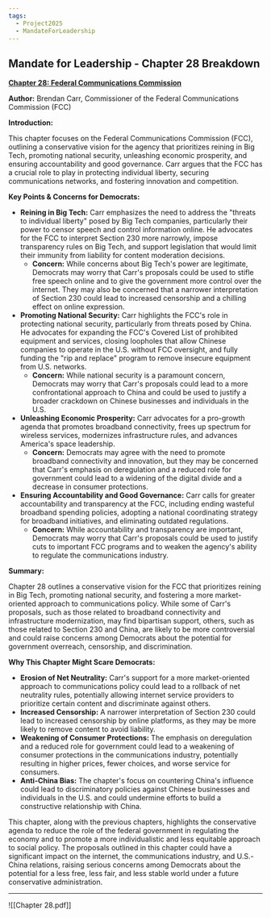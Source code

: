 ```yaml
---
tags:
  - Project2025
  - MandateForLeadership
---
```

## Mandate for Leadership - Chapter 28 Breakdown

**[Chapter 28: Federal Communications Commission](../../Documents/Project_2025_Chapters/Chapter_28.pdf)**

**Author:** Brendan Carr, Commissioner of the Federal Communications Commission (FCC)

**Introduction:**

This chapter focuses on the Federal Communications Commission (FCC), outlining a conservative vision for the agency that prioritizes reining in Big Tech, promoting national security, unleashing economic prosperity, and ensuring accountability and good governance. Carr argues that the FCC has a crucial role to play in protecting individual liberty, securing communications networks, and fostering innovation and competition.

**Key Points & Concerns for Democrats:**

* **Reining in Big Tech:** Carr emphasizes the need to address the "threats to individual liberty" posed by Big Tech companies, particularly their power to censor speech and control information online. He advocates for the FCC to interpret Section 230 more narrowly, impose transparency rules on Big Tech, and support legislation that would limit their immunity from liability for content moderation decisions.
    * **Concern:** While concerns about Big Tech's power are legitimate, Democrats may worry that Carr's proposals could be used to stifle free speech online and to give the government more control over the internet. They may also be concerned that a narrower interpretation of Section 230 could lead to increased censorship and a chilling effect on online expression.
* **Promoting National Security:** Carr highlights the FCC's role in protecting national security, particularly from threats posed by China. He advocates for expanding the FCC's Covered List of prohibited equipment and services, closing loopholes that allow Chinese companies to operate in the U.S. without FCC oversight, and fully funding the "rip and replace" program to remove insecure equipment from U.S. networks.
    * **Concern:** While national security is a paramount concern, Democrats may worry that Carr's proposals could lead to a more confrontational approach to China and could be used to justify a broader crackdown on Chinese businesses and individuals in the U.S.
* **Unleashing Economic Prosperity:** Carr advocates for a pro-growth agenda that promotes broadband connectivity, frees up spectrum for wireless services, modernizes infrastructure rules, and advances America's space leadership.
    * **Concern:** Democrats may agree with the need to promote broadband connectivity and innovation, but they may be concerned that Carr's emphasis on deregulation and a reduced role for government could lead to a widening of the digital divide and a decrease in consumer protections.
* **Ensuring Accountability and Good Governance:** Carr calls for greater accountability and transparency at the FCC, including ending wasteful broadband spending policies, adopting a national coordinating strategy for broadband initiatives, and eliminating outdated regulations.
    * **Concern:** While accountability and transparency are important, Democrats may worry that Carr's proposals could be used to justify cuts to important FCC programs and to weaken the agency's ability to regulate the communications industry.

**Summary:**

Chapter 28 outlines a conservative vision for the FCC that prioritizes reining in Big Tech, promoting national security, and fostering a more market-oriented approach to communications policy. While some of Carr's proposals, such as those related to broadband connectivity and infrastructure modernization, may find bipartisan support, others, such as those related to Section 230 and China, are likely to be more controversial and could raise concerns among Democrats about the potential for government overreach, censorship, and discrimination.

**Why This Chapter Might Scare Democrats:**

* **Erosion of Net Neutrality:** Carr's support for a more market-oriented approach to communications policy could lead to a rollback of net neutrality rules, potentially allowing internet service providers to prioritize certain content and discriminate against others.
* **Increased Censorship:** A narrower interpretation of Section 230 could lead to increased censorship by online platforms, as they may be more likely to remove content to avoid liability.
* **Weakening of Consumer Protections:** The emphasis on deregulation and a reduced role for government could lead to a weakening of consumer protections in the communications industry, potentially resulting in higher prices, fewer choices, and worse service for consumers.
* **Anti-China Bias:** The chapter's focus on countering China's influence could lead to discriminatory policies against Chinese businesses and individuals in the U.S. and could undermine efforts to build a constructive relationship with China.

This chapter, along with the previous chapters, highlights the conservative agenda to reduce the role of the federal government in regulating the economy and to promote a more individualistic and less equitable approach to social policy. The proposals outlined in this chapter could have a significant impact on the internet, the communications industry, and U.S.-China relations, raising serious concerns among Democrats about the potential for a less free, less fair, and less stable world under a future conservative administration. 

----

![[Chapter 28.pdf]]